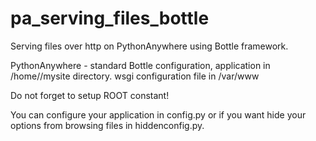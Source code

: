 # pa_serving_files_bottle
Serving files over http on PythonAnywhere using Bottle framework. 

PythonAnywhere - standard Bottle configuration, application in /home/<name>/mysite directory. 
wsgi configuration file in /var/www

Do not forget to setup ROOT constant!

You can configure your application in config.py or if you want hide your options from browsing files in hiddenconfig.py. 
